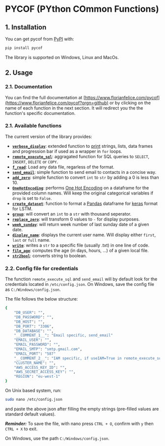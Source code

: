 # PYCOF (PYthon COmmon Functions)

## 1. Installation

You can get pycof from [PyPI](https://pypi.org/project/pycof/) with:

```bash
pip install pycof
```

The library is supported on Windows, Linux and MacOs.

## 2. Usage

### 2.1. Documentation

You can find the full documentation at [https://www.florianfelice.com/pycof](https://www.florianfelice.com/pycof?orgn=github) or by clicking on the name of each function in the next section.
It will redirect you the the function's specific documentation.

### 2.1. Available functions

The current version of the library provides:

* [**`verbose_display`**](https://www.florianfelice.com/pycof/format#verbose_display):
extended function to [print](https://docs.python.org/3/library/functions.html#print) strings, lists, data frames and progression bar if used as a wrapper in `for` loops.
* [**`remote_execute_sql`**](https://www.florianfelice.com/pycof/sql#remote_execute_sql): aggragated function for SQL queries to `SELECT`, `INSERT`, `DELETE` or `COPY`.
* [**`f_read`**](https://www.florianfelice.com/pycof/data#f_read): Load any data file, regarless of the format.
* [**`send_email`**](https://www.florianfelice.com/pycof/format#send_email): simple function to send email to contacts in a concise way.
* [**`add_zero`**](https://www.florianfelice.com/pycof/format#add_zero): simple function to convert `int` to `str` by adding a 0 is less than 10.
* [**`OneHotEncoding`**](https://www.florianfelice.com/pycof/models#OneHotEncoding): performs [One Hot Encoding](https://en.wikipedia.org/wiki/One-hot) on a dataframe for the provided column names. Will keep the original categorical variables if `drop` is set to `False`.
* [**`create_dataset`**](https://www.florianfelice.com/pycof/models#create_dataset): function to format a [Pandas](https://pandas.pydata.org/pandas-docs/stable/reference/frame.html) dataframe for [keras](https://keras.io/) format for LSTM.
* [**`group`**](https://www.florianfelice.com/pycof/format#group): will convert an `int` to a `str` with thousand seperator.
* [**`replace_zero`**](https://www.florianfelice.com/pycof/format#replace_zero): will transform 0 values to `-` for display purposes.
* [**`week_sunday`**](https://www.florianfelice.com/pycof/format#week_sunday): will return week number of last sunday date of a given date.
* [**`display_name`**](https://www.florianfelice.com/pycof/format#display_name): displays the current user name. Will display either `first`, `last` or `full` name.
* [**`write`**](https://www.florianfelice.com/pycof/data#write): writes a `str` to a specific file (usually .txt) in one line of code.
* [**`file_age`**](https://www.florianfelice.com/pycof/format#file_age): computes the age (in days, hours, ...) of a given local file.
* [**`str2bool`**](https://www.florianfelice.com/pycof/format#str2bool): converts string to boolean.




### 2.2. Config file for credentials

The function `remote_execute_sql` and `send_email` will by default look for the credentials located in `/etc/config.json`.
On Windows, save the config file as `C:/Windows/config.json`.

The file follows the below structure:

```bash
{
	"DB_USER": "",
	"DB_PASSWORD": "",
	"DB_HOST": "",
	"DB_PORT": "3306",
	"DB_DATABASE": "",
	"__COMMENT_1__": "Email specific, send_email"
	"EMAIL_USER": "",
	"EMAIL_PASSWORD": "",
	"EMAIL_SMTP": "smtp.gmail.com",
	"EMAIL_PORT": "587"
	"__COMMENT_2__": "IAM specific, if useIAM=True in remote_execute_sql",
	"CLUSTER_NAME": "",
	"AWS_ACCESS_KEY_ID": "",
	"AWS_SECRET_ACCESS_KEY": "",
	"REGION": "eu-west-1"
}
```

On Unix based system, run:
```bash
sudo nano /etc/config.json
```

and paste the above json after filling the empty strings (pre-filled values are standard default values).

*__Reminder:__* To save the file, with nano press `CTRL + O`, confirm with `y` then `CTRL + X` to exit.

On Windows, use the path `C:/Windows/config.json`.
